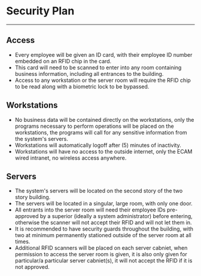 # Security Plan

***

## Access

- Every employee will be given an ID card, with their employee ID number embedded on an RFID chip in the card.
- This card will need to be scanned to enter into any room containing business information, including all entrances to the building.
- Access to any workstation or the server room will require the RFID chip to be read along with a biometric lock to be bypassed.

## Workstations

- No business data will be contained directly on the workstations, only the programs necessary to perform operations will be placed on the workstations, the programs will call for any sensitive information from the system's servers.
- Workstations will automatically logoff after (5) minutes of inactivity.
- Workstations will have no access to the outside internet, only the ECAM wired intranet, no wireless access anywhere.

## Servers

- The system's servers will be located on the second story of the two story building.
- The servers will be located in a singular, large room, with only one door.
- All entrants into the server room will need their employee IDs pre-approved by a superior (ideally a system administrator) before entering, otherwise the scanner will not accept their RFID and will not let them in.
- It is recommended to have security guards throughout the building, with two at minimum permanently stationed outside of the server room at all times.
- Additional RFID scanners will be placed on each server cabniet, when permission to access the server room is given, it is also only given for particular/a particular server cabniet(s), it will not accept the RFID if it is not approved.